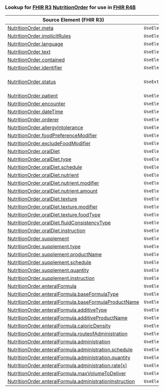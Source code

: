 ### Lookup for [FHIR R3](https://hl7.org/fhir/STU3/) [NutritionOrder](https://hl7.org/fhir/STU3/NutritionOrder.html) for use in [FHIR R4B](https://hl7.org/fhir/R4B/)

| Source Element (FHIR R3) | Usage | Target |
| -------------- | ----- | ------ |
| [NutritionOrder.meta](https://hl7.org/fhir/STU3/NutritionOrder.html#resource) | `UseElementSameName` | [NutritionOrder.meta](https://hl7.org/fhir/R4B/NutritionOrder.html#resource) |
| [NutritionOrder.implicitRules](https://hl7.org/fhir/STU3/NutritionOrder.html#resource) | `UseElementSameName` | [NutritionOrder.implicitRules](https://hl7.org/fhir/R4B/NutritionOrder.html#resource) |
| [NutritionOrder.language](https://hl7.org/fhir/STU3/NutritionOrder.html#resource) | `UseElementSameName` | [NutritionOrder.language](https://hl7.org/fhir/R4B/NutritionOrder.html#resource) |
| [NutritionOrder.text](https://hl7.org/fhir/STU3/NutritionOrder.html#resource) | `UseElementSameName` | [NutritionOrder.text](https://hl7.org/fhir/R4B/NutritionOrder.html#resource) |
| [NutritionOrder.contained](https://hl7.org/fhir/STU3/NutritionOrder.html#resource) | `UseElementSameName` | [NutritionOrder.contained](https://hl7.org/fhir/R4B/NutritionOrder.html#resource) |
| [NutritionOrder.identifier](https://hl7.org/fhir/STU3/NutritionOrder.html#resource) | `UseElementSameName` | [NutritionOrder.identifier](https://hl7.org/fhir/R4B/NutritionOrder.html#resource) |
| [NutritionOrder.status](https://hl7.org/fhir/STU3/NutritionOrder.html#resource) | `UseExtension` | [http://hl7.org/fhir/3.0/StructureDefinition/extension-NutritionOrder.status](StructureDefinition-ext-R3-NutritionOrder.status.html) |
| [NutritionOrder.patient](https://hl7.org/fhir/STU3/NutritionOrder.html#resource) | `UseElementSameName` | [NutritionOrder.patient](https://hl7.org/fhir/R4B/NutritionOrder.html#resource) |
| [NutritionOrder.encounter](https://hl7.org/fhir/STU3/NutritionOrder.html#resource) | `UseElementSameName` | [NutritionOrder.encounter](https://hl7.org/fhir/R4B/NutritionOrder.html#resource) |
| [NutritionOrder.dateTime](https://hl7.org/fhir/STU3/NutritionOrder.html#resource) | `UseElementSameName` | [NutritionOrder.dateTime](https://hl7.org/fhir/R4B/NutritionOrder.html#resource) |
| [NutritionOrder.orderer](https://hl7.org/fhir/STU3/NutritionOrder.html#resource) | `UseElementSameName` | [NutritionOrder.orderer](https://hl7.org/fhir/R4B/NutritionOrder.html#resource) |
| [NutritionOrder.allergyIntolerance](https://hl7.org/fhir/STU3/NutritionOrder.html#resource) | `UseElementSameName` | [NutritionOrder.allergyIntolerance](https://hl7.org/fhir/R4B/NutritionOrder.html#resource) |
| [NutritionOrder.foodPreferenceModifier](https://hl7.org/fhir/STU3/NutritionOrder.html#resource) | `UseElementSameName` | [NutritionOrder.foodPreferenceModifier](https://hl7.org/fhir/R4B/NutritionOrder.html#resource) |
| [NutritionOrder.excludeFoodModifier](https://hl7.org/fhir/STU3/NutritionOrder.html#resource) | `UseElementSameName` | [NutritionOrder.excludeFoodModifier](https://hl7.org/fhir/R4B/NutritionOrder.html#resource) |
| [NutritionOrder.oralDiet](https://hl7.org/fhir/STU3/NutritionOrder.html#resource) | `UseElementSameName` | [NutritionOrder.oralDiet](https://hl7.org/fhir/R4B/NutritionOrder.html#resource) |
| [NutritionOrder.oralDiet.type](https://hl7.org/fhir/STU3/NutritionOrder.html#resource) | `UseElementSameName` | [NutritionOrder.oralDiet.type](https://hl7.org/fhir/R4B/NutritionOrder.html#resource) |
| [NutritionOrder.oralDiet.schedule](https://hl7.org/fhir/STU3/NutritionOrder.html#resource) | `UseElementSameName` | [NutritionOrder.oralDiet.schedule](https://hl7.org/fhir/R4B/NutritionOrder.html#resource) |
| [NutritionOrder.oralDiet.nutrient](https://hl7.org/fhir/STU3/NutritionOrder.html#resource) | `UseElementSameName` | [NutritionOrder.oralDiet.nutrient](https://hl7.org/fhir/R4B/NutritionOrder.html#resource) |
| [NutritionOrder.oralDiet.nutrient.modifier](https://hl7.org/fhir/STU3/NutritionOrder.html#resource) | `UseElementSameName` | [NutritionOrder.oralDiet.nutrient.modifier](https://hl7.org/fhir/R4B/NutritionOrder.html#resource) |
| [NutritionOrder.oralDiet.nutrient.amount](https://hl7.org/fhir/STU3/NutritionOrder.html#resource) | `UseElementSameName` | [NutritionOrder.oralDiet.nutrient.amount](https://hl7.org/fhir/R4B/NutritionOrder.html#resource) |
| [NutritionOrder.oralDiet.texture](https://hl7.org/fhir/STU3/NutritionOrder.html#resource) | `UseElementSameName` | [NutritionOrder.oralDiet.texture](https://hl7.org/fhir/R4B/NutritionOrder.html#resource) |
| [NutritionOrder.oralDiet.texture.modifier](https://hl7.org/fhir/STU3/NutritionOrder.html#resource) | `UseElementSameName` | [NutritionOrder.oralDiet.texture.modifier](https://hl7.org/fhir/R4B/NutritionOrder.html#resource) |
| [NutritionOrder.oralDiet.texture.foodType](https://hl7.org/fhir/STU3/NutritionOrder.html#resource) | `UseElementSameName` | [NutritionOrder.oralDiet.texture.foodType](https://hl7.org/fhir/R4B/NutritionOrder.html#resource) |
| [NutritionOrder.oralDiet.fluidConsistencyType](https://hl7.org/fhir/STU3/NutritionOrder.html#resource) | `UseElementSameName` | [NutritionOrder.oralDiet.fluidConsistencyType](https://hl7.org/fhir/R4B/NutritionOrder.html#resource) |
| [NutritionOrder.oralDiet.instruction](https://hl7.org/fhir/STU3/NutritionOrder.html#resource) | `UseElementSameName` | [NutritionOrder.oralDiet.instruction](https://hl7.org/fhir/R4B/NutritionOrder.html#resource) |
| [NutritionOrder.supplement](https://hl7.org/fhir/STU3/NutritionOrder.html#resource) | `UseElementSameName` | [NutritionOrder.supplement](https://hl7.org/fhir/R4B/NutritionOrder.html#resource) |
| [NutritionOrder.supplement.type](https://hl7.org/fhir/STU3/NutritionOrder.html#resource) | `UseElementSameName` | [NutritionOrder.supplement.type](https://hl7.org/fhir/R4B/NutritionOrder.html#resource) |
| [NutritionOrder.supplement.productName](https://hl7.org/fhir/STU3/NutritionOrder.html#resource) | `UseElementSameName` | [NutritionOrder.supplement.productName](https://hl7.org/fhir/R4B/NutritionOrder.html#resource) |
| [NutritionOrder.supplement.schedule](https://hl7.org/fhir/STU3/NutritionOrder.html#resource) | `UseElementSameName` | [NutritionOrder.supplement.schedule](https://hl7.org/fhir/R4B/NutritionOrder.html#resource) |
| [NutritionOrder.supplement.quantity](https://hl7.org/fhir/STU3/NutritionOrder.html#resource) | `UseElementSameName` | [NutritionOrder.supplement.quantity](https://hl7.org/fhir/R4B/NutritionOrder.html#resource) |
| [NutritionOrder.supplement.instruction](https://hl7.org/fhir/STU3/NutritionOrder.html#resource) | `UseElementSameName` | [NutritionOrder.supplement.instruction](https://hl7.org/fhir/R4B/NutritionOrder.html#resource) |
| [NutritionOrder.enteralFormula](https://hl7.org/fhir/STU3/NutritionOrder.html#resource) | `UseElementSameName` | [NutritionOrder.enteralFormula](https://hl7.org/fhir/R4B/NutritionOrder.html#resource) |
| [NutritionOrder.enteralFormula.baseFormulaType](https://hl7.org/fhir/STU3/NutritionOrder.html#resource) | `UseElementSameName` | [NutritionOrder.enteralFormula.baseFormulaType](https://hl7.org/fhir/R4B/NutritionOrder.html#resource) |
| [NutritionOrder.enteralFormula.baseFormulaProductName](https://hl7.org/fhir/STU3/NutritionOrder.html#resource) | `UseElementSameName` | [NutritionOrder.enteralFormula.baseFormulaProductName](https://hl7.org/fhir/R4B/NutritionOrder.html#resource) |
| [NutritionOrder.enteralFormula.additiveType](https://hl7.org/fhir/STU3/NutritionOrder.html#resource) | `UseElementSameName` | [NutritionOrder.enteralFormula.additiveType](https://hl7.org/fhir/R4B/NutritionOrder.html#resource) |
| [NutritionOrder.enteralFormula.additiveProductName](https://hl7.org/fhir/STU3/NutritionOrder.html#resource) | `UseElementSameName` | [NutritionOrder.enteralFormula.additiveProductName](https://hl7.org/fhir/R4B/NutritionOrder.html#resource) |
| [NutritionOrder.enteralFormula.caloricDensity](https://hl7.org/fhir/STU3/NutritionOrder.html#resource) | `UseElementSameName` | [NutritionOrder.enteralFormula.caloricDensity](https://hl7.org/fhir/R4B/NutritionOrder.html#resource) |
| [NutritionOrder.enteralFormula.routeofAdministration](https://hl7.org/fhir/STU3/NutritionOrder.html#resource) | `UseElementSameName` | [NutritionOrder.enteralFormula.routeofAdministration](https://hl7.org/fhir/R4B/NutritionOrder.html#resource) |
| [NutritionOrder.enteralFormula.administration](https://hl7.org/fhir/STU3/NutritionOrder.html#resource) | `UseElementSameName` | [NutritionOrder.enteralFormula.administration](https://hl7.org/fhir/R4B/NutritionOrder.html#resource) |
| [NutritionOrder.enteralFormula.administration.schedule](https://hl7.org/fhir/STU3/NutritionOrder.html#resource) | `UseElementSameName` | [NutritionOrder.enteralFormula.administration.schedule](https://hl7.org/fhir/R4B/NutritionOrder.html#resource) |
| [NutritionOrder.enteralFormula.administration.quantity](https://hl7.org/fhir/STU3/NutritionOrder.html#resource) | `UseElementSameName` | [NutritionOrder.enteralFormula.administration.quantity](https://hl7.org/fhir/R4B/NutritionOrder.html#resource) |
| [NutritionOrder.enteralFormula.administration.rate[x]](https://hl7.org/fhir/STU3/NutritionOrder.html#resource) | `UseElementSameName` | [NutritionOrder.enteralFormula.administration.rate[x]](https://hl7.org/fhir/R4B/NutritionOrder.html#resource) |
| [NutritionOrder.enteralFormula.maxVolumeToDeliver](https://hl7.org/fhir/STU3/NutritionOrder.html#resource) | `UseElementSameName` | [NutritionOrder.enteralFormula.maxVolumeToDeliver](https://hl7.org/fhir/R4B/NutritionOrder.html#resource) |
| [NutritionOrder.enteralFormula.administrationInstruction](https://hl7.org/fhir/STU3/NutritionOrder.html#resource) | `UseElementSameName` | [NutritionOrder.enteralFormula.administrationInstruction](https://hl7.org/fhir/R4B/NutritionOrder.html#resource) |
